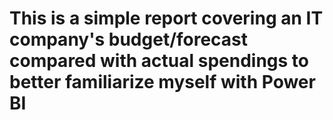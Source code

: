 # This is a simple report covering an IT company's budget/forecast compared with actual spendings to better familiarize myself with Power BI

